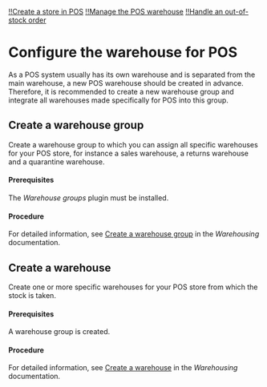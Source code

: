 [!!Create a store in POS](./06_CreateStore.md)
[!!Manage the POS warehouse](./08_ManageWarehouse.md)
[!!Handle an out-of-stock order](../Troubleshooting/01_OutOfStockOrder.md)

[comment]: <> (add link to Warehouse module if available)

# Configure the warehouse for POS

As a POS system usually has its own warehouse and is separated from the main warehouse, a new POS warehouse should be created in advance.
Therefore, it is recommended to create a new warehouse group and integrate all warehouses made specifically for POS into this group.


## Create a warehouse group

Create a warehouse group to which you can assign all specific warehouses for your POS store, for instance a sales warehouse, a returns warehouse and a quarantine warehouse.

#### Prerequisites

The *Warehouse groups* plugin must be installed. 

#### Procedure

For detailed information, see [Create a warehouse group](../../RetailSuiteWarehousing/Integration/01_ConfigureWarehouseGroups.md#create-a-warehouse-group) in the *Warehousing* documentation.


## Create a warehouse

Create one or more specific warehouses for your POS store from which the stock is taken.

#### Prerequisites

A warehouse group is created.

#### Procedure

For detailed information, see [Create a warehouse](../../RetailSuiteWarehousing/Integration/02_ConfigureWarehouses.md#create-a-warehouse) in the *Warehousing* documentation.